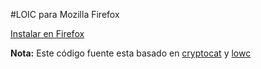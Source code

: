 #LOIC para Mozilla Firefox

[Instalar en Firefox](http://b4zz4.github.io/loic/release/loic.firefox.xpi)

**Nota:** Este código fuente esta basado en [cryptocat](https://crypto.cat) y [lowc](https://code.google.com/p/lowc/)
